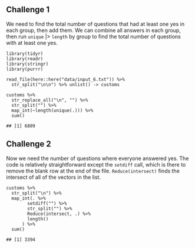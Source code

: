 ## Challenge 1

We need to find the total number of questions that had at least one yes
in each group, then add them. We can combine all answers in each group,
then run `unique` |&gt; `length` by group to find the total number of
questions with at least one yes.

    library(tidyr)
    library(readr)
    library(stringr)
    library(purrr)

    read_file(here::here("data/input_6.txt")) %>% 
      str_split("\n\n") %>% unlist() -> customs

    customs %>% 
      str_replace_all("\n", "") %>% 
      str_split("") %>% 
      map_int(~length(unique(.))) %>% 
      sum()

    ## [1] 6809

## Challenge 2

Now we need the number of questions where everyone answered yes. The
code is relatively straightforward except the `setdiff` call, which is
there to remove the blank row at the end of the file.
`Reduce(intersect)` finds the intersect of all of the vectors in the
list.

    customs %>% 
      str_split("\n") %>% 
      map_int(. %>% 
            setdiff("") %>% 
            str_split("") %>% 
            Reduce(intersect, .) %>% 
            length()
          ) %>% 
      sum()

    ## [1] 3394
